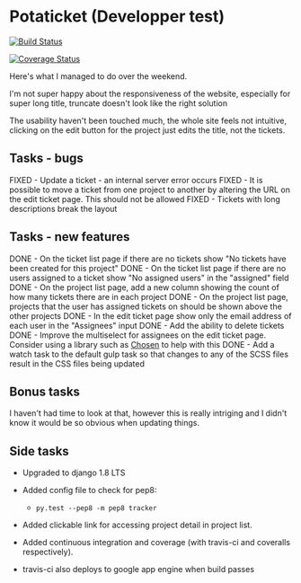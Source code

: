 
# Potaticket (Developper test)

[![Build Status](https://travis-ci.org/MiiRaGe/potaticket.svg?branch=master)](https://travis-ci.org/MiiRaGe/potaticket)

[![Coverage Status](https://coveralls.io/repos/github/MiiRaGe/potaticket/badge.svg?branch=master)](https://coveralls.io/github/MiiRaGe/potaticket?branch=master)

Here's what I managed to do over the weekend.

I'm not super happy about the responsiveness of the website, especially for super long title, truncate doesn't look like the right solution

The usability haven't been touched much, the whole site feels not intuitive, clicking on the edit button for the project just edits the title, not the tickets.

## Tasks - bugs

FIXED - Update a ticket - an internal server error occurs
FIXED - It is possible to move a ticket from one project to another by altering the URL on the edit ticket page. This should not be allowed
FIXED - Tickets with long descriptions break the layout

## Tasks - new features

DONE - On the ticket list page if there are no tickets show "No tickets have been created for this project"
DONE - On the ticket list page if there are no users assigned to a ticket show "No assigned users" in the "assigned" field
DONE - On the project list page, add a new column showing the count of how many tickets there are in each project
DONE - On the project list page, projects that the user has assigned tickets on should be shown above the other projects
DONE - In the edit ticket page show only the email address of each user in the "Assignees" input
DONE - Add the ability to delete tickets
DONE - Improve the multiselect for assignees on the edit ticket page. Consider using a library such as [Chosen](http://harvesthq.github.io/chosen/) to help with this
DONE - Add a watch task to the default gulp task so that changes to any of the SCSS files result in the CSS files being updated


## Bonus tasks

I haven't had time to look at that, however this is really intriging and I didn't know it would be so obvious when updating things.

## Side tasks

- Upgraded to django 1.8 LTS
- Added config file to check for pep8:

    - ```py.test --pep8 -m pep8 tracker```

- Added clickable link for accessing project detail in project list.
- Added continuous integration and coverage (with travis-ci and coveralls respectively).
- travis-ci also deploys to google app engine when build passes

